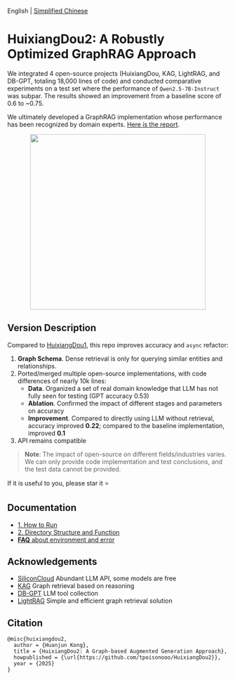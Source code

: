 English | [Simplified Chinese](./README_zh_cn.md)

# HuixiangDou2: A Robustly Optimized GraphRAG Approach

We integrated 4 open-source projects (HuixiangDou, KAG, LightRAG, and DB-GPT, totaling 18,000 lines of code) and conducted comparative experiments on a test set where the performance of `Qwen2.5-7B-Instruct` was subpar. The results showed an improvement from a baseline score of 0.6 to ~0.75.

We ultimately developed a GraphRAG implementation whose performance has been recognized by domain experts. [Here is the report]([./docs/](https://github.com/tpoisonooo/HuixiangDou2/blob/main/docs/huixiangdou2_github.pdf)).

<div align="center">
<img src="https://github.com/user-attachments/assets/19558f67-9a3a-48a1-a1c1-7b0a0654602f" width=400>
</div>

## Version Description

Compared to [HuixiangDou1](https://github.com/internlm/huixiangdou), this repo improves accuracy and `async` refactor:
1. **Graph Schema**. Dense retrieval is only for querying similar entities and relationships.
2. Ported/merged multiple open-source implementations, with code differences of nearly 10k lines:
   - **Data**. Organized a set of real domain knowledge that LLM has not fully seen for testing (GPT accuracy 0.53)
   - **Ablation**. Confirmed the impact of different stages and parameters on accuracy
   - **Improvement**. Compared to directly using LLM without retrieval, accuracy improved **0.22**; compared to the baseline implementation, improved **0.1**
3. API remains compatible

> **Note**: The impact of open-source on different fields/industries varies. We can only provide code implementation and test conclusions, and the test data cannot be provided.

If it is useful to you, please star it ⭐

## Documentation
- [1. How to Run](docs/en/doc_how_to_run.md)
- [2. Directory Structure and Function](docs/en/doc_architecture.md)
- [**FAQ** about environment and error](https://github.com/tpoisonooo/HuixiangDou2/issues/8) 

## Acknowledgements
- [SiliconCloud](https://siliconflow.cn) Abundant LLM API, some models are free
- [KAG](https://github.com/OpenSPG/KAG) Graph retrieval based on reasoning
- [DB-GPT](https://github.com/eosphoros-ai/DB-GPT) LLM tool collection
- [LightRAG](https://github.com/HKUDS/LightRAG) Simple and efficient graph retrieval solution

## Citation
```text
@misc{huixiangdou2,
  author = {Huanjun Kong},
  title = {HuixiangDou2: A Graph-based Augmented Generation Approach},
  howpublished = {\url{https://github.com/tpoisonooo/HuixiangDou2}},
  year = {2025}
}
```
